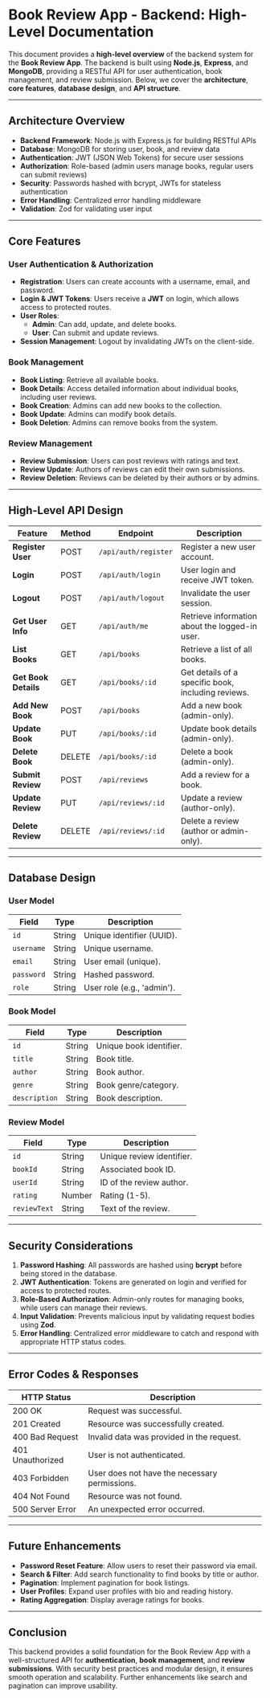 # **Book Review App - Backend: High-Level Documentation**

This document provides a **high-level overview** of the backend system for the **Book Review App**. The backend is built using **Node.js**, **Express**, and **MongoDB**, providing a RESTful API for user authentication, book management, and review submission. Below, we cover the **architecture**, **core features**, **database design**, and **API structure**.

---

## **Architecture Overview**

- **Backend Framework**: Node.js with Express.js for building RESTful APIs
- **Database**: MongoDB for storing user, book, and review data
- **Authentication**: JWT (JSON Web Tokens) for secure user sessions
- **Authorization**: Role-based (admin users manage books, regular users can submit reviews)
- **Security**: Passwords hashed with bcrypt, JWTs for stateless authentication
- **Error Handling**: Centralized error handling middleware
- **Validation**: Zod for validating user input

---

## **Core Features**

### **User Authentication & Authorization**

- **Registration**: Users can create accounts with a username, email, and password.
- **Login & JWT Tokens**: Users receive a **JWT** on login, which allows access to protected routes.
- **User Roles**:
  - **Admin**: Can add, update, and delete books.
  - **User**: Can submit and update reviews.
- **Session Management**: Logout by invalidating JWTs on the client-side.

### **Book Management**

- **Book Listing**: Retrieve all available books.
- **Book Details**: Access detailed information about individual books, including user reviews.
- **Book Creation**: Admins can add new books to the collection.
- **Book Update**: Admins can modify book details.
- **Book Deletion**: Admins can remove books from the system.

### **Review Management**

- **Review Submission**: Users can post reviews with ratings and text.
- **Review Update**: Authors of reviews can edit their own submissions.
- **Review Deletion**: Reviews can be deleted by their authors or by admins.

---

## **High-Level API Design**

| **Feature**          | **Method** | **Endpoint**         | **Description**                                    |
| -------------------- | ---------- | -------------------- | -------------------------------------------------- |
| **Register User**    | POST       | `/api/auth/register` | Register a new user account.                       |
| **Login**            | POST       | `/api/auth/login`    | User login and receive JWT token.                  |
| **Logout**           | POST       | `/api/auth/logout`   | Invalidate the user session.                       |
| **Get User Info**    | GET        | `/api/auth/me`       | Retrieve information about the logged-in user.     |
| **List Books**       | GET        | `/api/books`         | Retrieve a list of all books.                      |
| **Get Book Details** | GET        | `/api/books/:id`     | Get details of a specific book, including reviews. |
| **Add New Book**     | POST       | `/api/books`         | Add a new book (admin-only).                       |
| **Update Book**      | PUT        | `/api/books/:id`     | Update book details (admin-only).                  |
| **Delete Book**      | DELETE     | `/api/books/:id`     | Delete a book (admin-only).                        |
| **Submit Review**    | POST       | `/api/reviews`       | Add a review for a book.                           |
| **Update Review**    | PUT        | `/api/reviews/:id`   | Update a review (author-only).                     |
| **Delete Review**    | DELETE     | `/api/reviews/:id`   | Delete a review (author or admin-only).            |

---

## **Database Design**

### **User Model**

| **Field**  | **Type** | **Description**            |
| ---------- | -------- | -------------------------- |
| `id`       | String   | Unique identifier (UUID).  |
| `username` | String   | Unique username.           |
| `email`    | String   | User email (unique).       |
| `password` | String   | Hashed password.           |
| `role`     | String   | User role (e.g., 'admin'). |

### **Book Model**

| **Field**     | **Type** | **Description**         |
| ------------- | -------- | ----------------------- |
| `id`          | String   | Unique book identifier. |
| `title`       | String   | Book title.             |
| `author`      | String   | Book author.            |
| `genre`       | String   | Book genre/category.    |
| `description` | String   | Book description.       |

### **Review Model**

| **Field**    | **Type** | **Description**           |
| ------------ | -------- | ------------------------- |
| `id`         | String   | Unique review identifier. |
| `bookId`     | String   | Associated book ID.       |
| `userId`     | String   | ID of the review author.  |
| `rating`     | Number   | Rating (1-5).             |
| `reviewText` | String   | Text of the review.       |

---

## **Security Considerations**

1. **Password Hashing**: All passwords are hashed using **bcrypt** before being stored in the database.
2. **JWT Authentication**: Tokens are generated on login and verified for access to protected routes.
3. **Role-Based Authorization**: Admin-only routes for managing books, while users can manage their reviews.
4. **Input Validation**: Prevents malicious input by validating request bodies using **Zod**.
5. **Error Handling**: Centralized error middleware to catch and respond with appropriate HTTP status codes.

---

## **Error Codes & Responses**

| **HTTP Status**  | **Description**                               |
| ---------------- | --------------------------------------------- |
| 200 OK           | Request was successful.                       |
| 201 Created      | Resource was successfully created.            |
| 400 Bad Request  | Invalid data was provided in the request.     |
| 401 Unauthorized | User is not authenticated.                    |
| 403 Forbidden    | User does not have the necessary permissions. |
| 404 Not Found    | Resource was not found.                       |
| 500 Server Error | An unexpected error occurred.                 |

---

## **Future Enhancements**

- **Password Reset Feature**: Allow users to reset their password via email.
- **Search & Filter**: Add search functionality to find books by title or author.
- **Pagination**: Implement pagination for book listings.
- **User Profiles**: Expand user profiles with bio and reading history.
- **Rating Aggregation**: Display average ratings for books.

---

## **Conclusion**

This backend provides a solid foundation for the Book Review App with a well-structured API for **authentication**, **book management**, and **review submissions**. With security best practices and modular design, it ensures smooth operation and scalability. Further enhancements like search and pagination can improve usability.